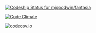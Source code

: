 [![Codeship Status for mjgoodwin/fantasia](https://codeship.com/projects/03bb4630-a2dd-0133-4dd9-02fd9eecde37/status?branch=master)](https://codeship.com/projects/129050)

[![Code Climate](https://codeclimate.com/github/mjgoodwin/fantasia/badges/gpa.svg)](https://codeclimate.com/github/mjgoodwin/fantasia)

[![codecov.io](https://codecov.io/github/mjgoodwin/fantasia/coverage.svg?branch=master)](https://codecov.io/github/mjgoodwin/fantasia?branch=master)
